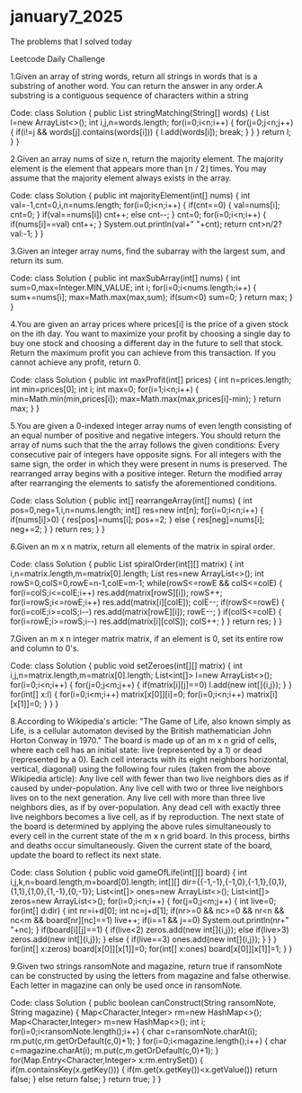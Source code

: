 # january7_2025
The problems that I solved today

Leetcode Daily Challenge

1.Given an array of string words, return all strings in words that is a substring of another word. You can return the answer in any order.A substring is a contiguous sequence of characters within a string

Code:
class Solution {
    public List<String> stringMatching(String[] words) {
        List<String> l=new ArrayList<>();
        int i,j,n=words.length;
        for(i=0;i<n;i++)
        {
            for(j=0;j<n;j++)
            {
                if(i!=j && words[j].contains(words[i]))
                {
                    l.add(words[i]);
                    break;
                }
            }
        }
        return l;
    }
}

2.Given an array nums of size n, return the majority element. The majority element is the element that appears more than ⌊n / 2⌋ times. You may assume that the majority element always exists in the array.

Code:
class Solution {
    public int majorityElement(int[] nums) {
        int val=-1,cnt=0,i,n=nums.length;
        for(i=0;i<n;i++)
        {
            if(cnt==0)
            {
                val=nums[i];
                cnt=0;
            }
            if(val==nums[i])
                cnt++;
            else
                cnt--;
        }
        cnt=0;
        for(i=0;i<n;i++)
        {
            if(nums[i]==val)
                cnt++;
        }
        System.out.println(val+" "+cnt);
        return cnt>n/2?val:-1;
    }
}

3.Given an integer array nums, find the subarray with the largest sum, and return its sum.

Code:
class Solution {
    public int maxSubArray(int[] nums) {
        int sum=0,max=Integer.MIN_VALUE;
        int i;
        for(i=0;i<nums.length;i++)
        {
            sum+=nums[i];
            max=Math.max(max,sum);
            if(sum<0)
                sum=0;
        }
        return max;
    }
}

4.You are given an array prices where prices[i] is the price of a given stock on the ith day. You want to maximize your profit by choosing a single day to buy one stock and choosing a different day in the future to sell that stock. Return the maximum profit you can achieve from this transaction. If you cannot achieve any profit, return 0.

Code:
class Solution {
    public int maxProfit(int[] prices) {
        int n=prices.length;
        int min=prices[0];
        int i;
        int max=0;
        for(i=1;i<n;i++)
        {
            min=Math.min(min,prices[i]);
            max=Math.max(max,prices[i]-min);
        }
        return max;
    }
}

5.You are given a 0-indexed integer array nums of even length consisting of an equal number of positive and negative integers. You should return the array of nums such that the the array follows the given conditions: Every consecutive pair of integers have opposite signs. For all integers with the same sign, the order in which they were present in nums is preserved. The rearranged array begins with a positive integer. Return the modified array after rearranging the elements to satisfy the aforementioned conditions.

Code:
class Solution {
    public int[] rearrangeArray(int[] nums) {
        int pos=0,neg=1,i,n=nums.length;
        int[] res=new int[n];
        for(i=0;i<n;i++)
        {
            if(nums[i]>0)
            {
                res[pos]=nums[i];
                pos+=2;
            }
            else
            {
                res[neg]=nums[i];
                neg+=2;
            }
        }
        return res;
    }
}

6.Given an m x n matrix, return all elements of the matrix in spiral order.

Code:
class Solution {
    public List<Integer> spiralOrder(int[][] matrix) {
        int i,n=matrix.length,m=matrix[0].length;
        List<Integer> res=new ArrayList<>();
        int rowS=0,colS=0,rowE=n-1,colE=m-1;
        while(rowS<=rowE && colS<=colE)
        {
            for(i=colS;i<=colE;i++)
                res.add(matrix[rowS][i]);
            rowS++;
            for(i=rowS;i<=rowE;i++)
                res.add(matrix[i][colE]);
            colE--;
            if(rowS<=rowE)
            {
                for(i=colE;i>=colS;i--)
                    res.add(matrix[rowE][i]);
                rowE--;
            }
            if(colS<=colE)
            {
                for(i=rowE;i>=rowS;i--)
                    res.add(matrix[i][colS]);
                colS++;
            }
        }
        return res;
    }
}

7.Given an m x n integer matrix matrix, if an element is 0, set its entire row and column to 0's.

Code:
class Solution {
    public void setZeroes(int[][] matrix) {
        int i,j,n=matrix.length,m=matrix[0].length;
        List<int[]> l=new ArrayList<>();
        for(i=0;i<n;i++)
        {
            for(j=0;j<m;j++)
            {
                if(matrix[i][j]==0)
                    l.add(new int[]{i,j});
            }
        }
        for(int[] x:l)
        {
            for(i=0;i<m;i++)
                matrix[x[0]][i]=0;
            for(i=0;i<n;i++)
                matrix[i][x[1]]=0;
        }
    }
}

8.According to Wikipedia's article: "The Game of Life, also known simply as Life, is a cellular automaton devised by the British mathematician John Horton Conway in 1970." The board is made up of an m x n grid of cells, where each cell has an initial state: live (represented by a 1) or dead (represented by a 0). Each cell interacts with its eight neighbors horizontal, vertical, diagonal) using the following four rules (taken from the above Wikipedia article):
Any live cell with fewer than two live neighbors dies as if caused by under-population.
Any live cell with two or three live neighbors lives on to the next generation.
Any live cell with more than three live neighbors dies, as if by over-population.
Any dead cell with exactly three live neighbors becomes a live cell, as if by reproduction.
The next state of the board is determined by applying the above rules simultaneously to every cell in the current state of the m x n grid board. In this process, births and deaths occur simultaneously. Given the current state of the board, update the board to reflect its next state.

Code:
class Solution {
    public void gameOfLife(int[][] board) {
        int i,j,k,n=board.length,m=board[0].length;
        int[][] dir={{-1,-1},{-1,0},{-1,1},{0,1},{1,1},{1,0},{1,-1},{0,-1}};
        List<int[]> ones=new ArrayList<>();
        List<int[]> zeros=new ArrayList<>();
        for(i=0;i<n;i++)
        {
            for(j=0;j<m;j++)
            {
                int live=0;
                for(int[] d:dir)
                {
                    int nr=i+d[0];
                    int nc=j+d[1];
                    if(nr>=0 && nc>=0 && nr<n && nc<m && board[nr][nc]==1)
                        live++;
                    if(i==1 && j==0)
                        System.out.println(nr+" "+nc);
                }
                if(board[i][j]==1)
                {
                    if(live<2)
                        zeros.add(new int[]{i,j});
                    else if(live>3)
                        zeros.add(new int[]{i,j});
                }
                else
                {
                    if(live==3)
                        ones.add(new int[]{i,j});
                }
            }
        }
        for(int[] x:zeros)
            board[x[0]][x[1]]=0;
        for(int[] x:ones)
            board[x[0]][x[1]]=1;
    }
}

9.Given two strings ransomNote and magazine, return true if ransomNote can be constructed by using the letters from magazine and false otherwise. Each letter in magazine can only be used once in ransomNote.

Code:
class Solution {
    public boolean canConstruct(String ransomNote, String magazine) {
        Map<Character,Integer> rm=new HashMap<>();
        Map<Character,Integer> m=new HashMap<>();
        int i;
        for(i=0;i<ransomNote.length();i++)
        {
            char c=ransomNote.charAt(i);
            rm.put(c,rm.getOrDefault(c,0)+1);
        }
        for(i=0;i<magazine.length();i++)
        {
            char c=magazine.charAt(i);
            m.put(c,m.getOrDefault(c,0)+1);
        }
        for(Map.Entry<Character,Integer> x:rm.entrySet())
        {
            if(m.containsKey(x.getKey()))
            {
                if(m.get(x.getKey())<x.getValue())
                    return false;
            }
            else
                return false;
        }
        return true;
    }
}
